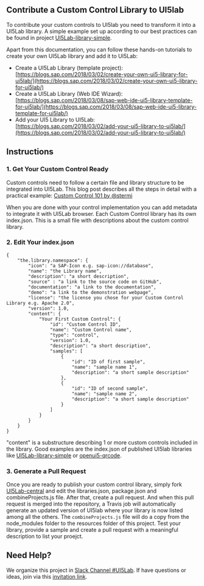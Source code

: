 ## Contribute a Custom Control Library to UI5lab

To contribute your custom controls to UI5lab you need to transform it into a UI5Lab library.
A simple example set up according to our best practices can be found in project [UI5Lab-library-simple](https://github.com/UI5Lab/UI5Lab-library-simple). 

Apart from this documentation, you can follow these hands-on tutorials to create your own UI5Lab library and add it to UI5Lab:
* Create a UI5Lab Library (template project): [https://blogs.sap.com/2018/03/02/create-your-own-ui5-library-for-ui5lab/](https://blogs.sap.com/2018/03/02/create-your-own-ui5-library-for-ui5lab/)
* Create a UI5Lab Library (Web IDE Wizard): [https://blogs.sap.com/2018/03/08/sap-web-ide-ui5-library-template-for-ui5lab/](https://blogs.sap.com/2018/03/08/sap-web-ide-ui5-library-template-for-ui5lab/)
* Add your UI5 Library to UI5Lab: [https://blogs.sap.com/2018/03/02/add-your-ui5-library-to-ui5lab/](https://blogs.sap.com/2018/03/02/add-your-ui5-library-to-ui5lab/)

## Instructions


### 1. Get Your Custom Control Ready
Custom controls need to follow a certain file and library structure to be integrated into UI5Lab.
This blog post describes all the steps in detail with a practical example:
[Custom Control 101 by @stermi](https://medium.com/@stermi/custom-control-101-sapui5-openui5-tipoftheday-customcontrol-fd51a85bbed3)

When you are done with your control implementation you can add metadata to integrate it with UI5Lab browser. Each Custom Control library has its own index.json. This is a small file with descriptions about the custom control library. 

###  2. Edit Your index.json
    {
        "the.library.namespace": {
            "icon": "a SAP-Icon e.g. sap-icon://database",
            "name": "the Library name",
            "description": "a short description",
            "source" : "a link to the source code on GitHub",
            "documentation": "a link to the documentation",
            "demo": "a link to the demonstration webpage",
            "license": "the license you chose for your Custom Control Library e.g. Apache 2.0",
            "version": 1.0,
            "content": {
                "Your First Custom Control": {
                    "id": "Custom Control ID",
                    "name": "Custom Control name",
                    "type": "control",
                    "version": 1.0,
                    "description": "a short description",
                    "samples": [
                        {
                            "id": "ID of first sample",
                            "name": "sample name 1",
                            "description": "a short sample description"
                        },
                        {
                            "id": "ID of second sample",
                            "name": "sample name 2",
                            "description": "a short sample description"
                        }
                    ]
                }
            }
        }
    }
"content" is a substructure describing 1 or more custom controls included in the library.
Good examples are the index.json of published UI5lab libraries like [UI5Lab-library-simple](https://github.com/UI5Lab/UI5Lab-library-simple/blob/master/test/ui5lab/geometry/index.json) or [openui5-qrcode](https://github.com/StErMi/openui5-qrcode/blob/master/test/index.json).

### 3. Generate a Pull Request
Once you are ready to publish your custom control library, simply fork [UI5Lab-central](https://github.com/UI5Lab/UI5Lab-central) and edit the libraries.json, package.json and combineProjects.js file. After that, create a pull request. And when this pull request is merged into the repository, a Travis job will automatically generate an updated version of UI5lab where your library is now listed among all the others.
The ```combineProjects.js``` file will do a copy from the node_modules folder to the resources folder of this project. Test your library, provide a sample and create a pull request with a meaningful description to list your proejct.

## Need Help?

We organize this project in [Slack Channel #UI5Lab](https://openui5.slack.com/messages/UI5lab).
If have questions or ideas, join via this [invitation link](http://slackui5invite.herokuapp.com/).


